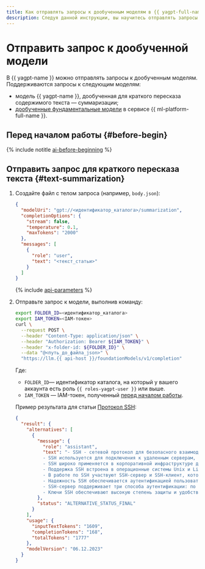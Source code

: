 ```yaml
---
title: Как отправлять запросы к дообученным моделям в {{ yagpt-full-name }}
description: Следуя данной инструкции, вы научитесь отправлять запросы к дообученным моделям.
---
```


# Отправить запрос к дообученной модели

В {{ yagpt-name }} можно отправлять запросы к дообученным моделям. Поддерживаются запросы к следующим моделям:

* модель {{ yagpt-name }}, дообученная для краткого пересказа содержимого текста — суммаризации;
* [дообученные фундаментальные модели](../../datasphere/concepts/models/tuned-models.md) в сервисе {{ ml-platform-full-name }}.

## Перед началом работы {#before-begin}

{% include notitle [ai-before-beginning](../../_includes/foundation-models/yandexgpt/ai-before-beginning.md) %}

## Отправить запрос для краткого пересказа текста {#text-summarization}

1. Создайте файл с телом запроса (например, `body.json`):

   ```json
   {
     "modelUri": "gpt://<идентификатор_каталога>/summarization",
     "completionOptions": {
       "stream": false,
       "temperature": 0.1,
       "maxTokens": "2000"
     },
     "messages": [
       {
         "role": "user",
         "text": "<текст_статьи>"
       }
     ]
   }
   ```

   {% include [api-parameters](../../_includes/foundation-models/yandexgpt/api-parameters.md) %}

1. Отправьте запрос к модели, выполнив команду:

   ```bash
   export FOLDER_ID=<идентификатор_каталога>
   export IAM_TOKEN=<IAM-токен>
   curl \
     --request POST \
     --header "Content-Type: application/json" \
     --header "Authorization: Bearer ${IAM_TOKEN}" \
     --header "x-folder-id: ${FOLDER_ID}" \
     --data "@<путь_до_файла_json>" \
     "https://llm.{{ api-host }}/foundationModels/v1/completion"
   ```

   Где:

   * `FOLDER_ID`— идентификатор каталога, на который у вашего аккаунта есть роль `{{ roles-yagpt-user }}` или выше.
   * `IAM_TOKEN` — IAM-токен, полученный [перед началом работы](#before-begin).

   Пример результата для статьи [Протокол SSH](../../glossary/ssh-keygen.md):

   ```json
   {
     "result": {
       "alternatives": [
         {
           "message": {
             "role": "assistant",
             "text": "- SSH - сетевой протокол для безопасного взаимодействия между компьютерами.\n
             - SSH используется для подключения к удаленным серверам, выполнения команд, копирования и редактирования файлов.\n
             - SSH широко применяется в корпоративной инфраструктуре для установки обновлений и управления бизнес-критичными системами.\n
             - Поддержка SSH встроена в операционные системы Unix и Linux, а также в Windows с бесплатными SSH-клиентами.\n
             - В работе по SSH участвуют SSH-сервер и SSH-клиент, которые создают безопасное соединение для передачи зашифрованных данных.\n
             - Надежность SSH обеспечивается аутентификацией пользователей и обработкой передаваемых данных.\n
             - SSH-сервер поддерживает три способа аутентификации: по IP-адресу, по логину/паролю и по ключу.\n
             - Ключи SSH обеспечивают высокую степень защиты и удобство использования в скриптах для автоматизации рутинных операций."
           },
           "status": "ALTERNATIVE_STATUS_FINAL"
         }
       ],
       "usage": {
         "inputTextTokens": "1609",
         "completionTokens": "168",
         "totalTokens": "1777"
       },
       "modelVersion": "06.12.2023"
     }
   }
   ```


